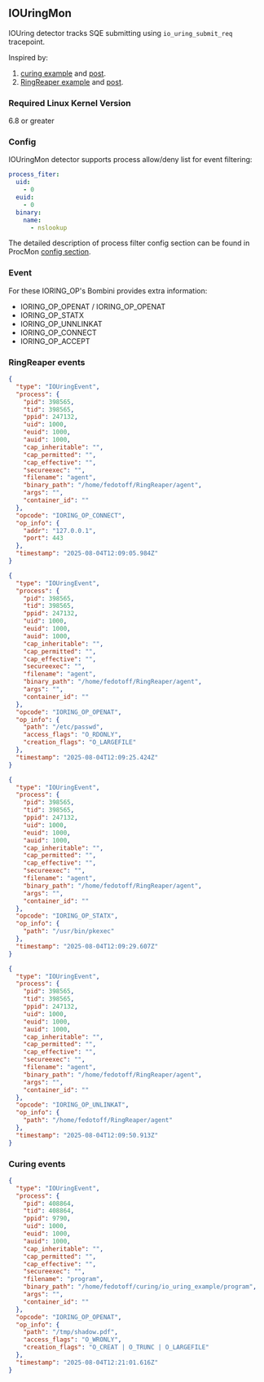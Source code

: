 ## IOUringMon

IOUring detector tracks SQE submitting using `io_uring_submit_req` tracepoint.

Inspired by:

1. [curing example](https://github.com/armosec/curing) and [post](https://www.armosec.io/blog/io_uring-rootkit-bypasses-linux-security/).
2. [RingReaper example](https://github.com/MatheuZSecurity/RingReaper) and [post](https://matheuzsecurity.github.io/hacking/evading-linux-edrs-with-io-uring/).

### Required Linux Kernel Version

6.8 or greater

### Config

IOUringMon detector supports process allow/deny list for event filtering:

```yaml
process_fiter:
  uid:
    - 0
  euid:
    - 0
  binary:
    name:
      - nslookup
```

The detailed description of process filter config section can be found in ProcMon [config section](procmon.md#config).

### Event

For these IORING_OP's Bombini provides extra information:

* IORING_OP_OPENAT / IORING_OP_OPENAT
* IORING_OP_STATX
* IORING_OP_UNNLINKAT
* IORING_OP_CONNECT
* IORING_OP_ACCEPT

### RingReaper events 

```json
{
  "type": "IOUringEvent",
  "process": {
    "pid": 398565,
    "tid": 398565,
    "ppid": 247132,
    "uid": 1000,
    "euid": 1000,
    "auid": 1000,
    "cap_inheritable": "",
    "cap_permitted": "",
    "cap_effective": "",
    "secureexec": "",
    "filename": "agent",
    "binary_path": "/home/fedotoff/RingReaper/agent",
    "args": "",
    "container_id": ""
  },
  "opcode": "IORING_OP_CONNECT",
  "op_info": {
    "addr": "127.0.0.1",
    "port": 443
  },
  "timestamp": "2025-08-04T12:09:05.984Z"
}
```

```json
{
  "type": "IOUringEvent",
  "process": {
    "pid": 398565,
    "tid": 398565,
    "ppid": 247132,
    "uid": 1000,
    "euid": 1000,
    "auid": 1000,
    "cap_inheritable": "",
    "cap_permitted": "",
    "cap_effective": "",
    "secureexec": "",
    "filename": "agent",
    "binary_path": "/home/fedotoff/RingReaper/agent",
    "args": "",
    "container_id": ""
  },
  "opcode": "IORING_OP_OPENAT",
  "op_info": {
    "path": "/etc/passwd",
    "access_flags": "O_RDONLY",
    "creation_flags": "O_LARGEFILE"
  },
  "timestamp": "2025-08-04T12:09:25.424Z"
}
```

```json
{
  "type": "IOUringEvent",
  "process": {
    "pid": 398565,
    "tid": 398565,
    "ppid": 247132,
    "uid": 1000,
    "euid": 1000,
    "auid": 1000,
    "cap_inheritable": "",
    "cap_permitted": "",
    "cap_effective": "",
    "secureexec": "",
    "filename": "agent",
    "binary_path": "/home/fedotoff/RingReaper/agent",
    "args": "",
    "container_id": ""
  },
  "opcode": "IORING_OP_STATX",
  "op_info": {
    "path": "/usr/bin/pkexec"
  },
  "timestamp": "2025-08-04T12:09:29.607Z"
}
```

```json
{
  "type": "IOUringEvent",
  "process": {
    "pid": 398565,
    "tid": 398565,
    "ppid": 247132,
    "uid": 1000,
    "euid": 1000,
    "auid": 1000,
    "cap_inheritable": "",
    "cap_permitted": "",
    "cap_effective": "",
    "secureexec": "",
    "filename": "agent",
    "binary_path": "/home/fedotoff/RingReaper/agent",
    "args": "",
    "container_id": ""
  },
  "opcode": "IORING_OP_UNLINKAT",
  "op_info": {
    "path": "/home/fedotoff/RingReaper/agent"
  },
  "timestamp": "2025-08-04T12:09:50.913Z"
}
```

### Curing events

```json
{
  "type": "IOUringEvent",
  "process": {
    "pid": 408864,
    "tid": 408864,
    "ppid": 9790,
    "uid": 1000,
    "euid": 1000,
    "auid": 1000,
    "cap_inheritable": "",
    "cap_permitted": "",
    "cap_effective": "",
    "secureexec": "",
    "filename": "program",
    "binary_path": "/home/fedotoff/curing/io_uring_example/program",
    "args": "",
    "container_id": ""
  },
  "opcode": "IORING_OP_OPENAT",
  "op_info": {
    "path": "/tmp/shadow.pdf",
    "access_flags": "O_WRONLY",
    "creation_flags": "O_CREAT | O_TRUNC | O_LARGEFILE"
  },
  "timestamp": "2025-08-04T12:21:01.616Z"
}
```
